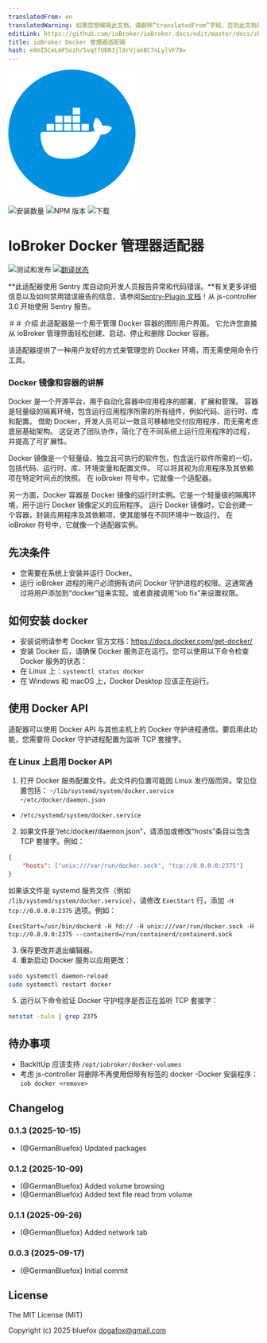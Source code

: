 ```yaml
---
translatedFrom: en
translatedWarning: 如果您想编辑此文档，请删除“translatedFrom”字段，否则此文档将再次自动翻译
editLink: https://github.com/ioBroker/ioBroker.docs/edit/master/docs/zh-cn/adapterref/iobroker.docker-manager/README.md
title: ioBroker Docker 管理器适配器
hash: e8mI5CeLmFSozh/5vqtfUDR3jl8rVjakBC7nLylVF78=
---
```

![标识](../../../en/adapterref/iobroker.docker-manager/admin/docker-manager.svg)

![安装数量](http://iobroker.live/badges/docker-manager-stable.svg)
![NPM 版本](http://img.shields.io/npm/v/iobroker.docker-manager.svg)
![下载](https://img.shields.io/npm/dm/iobroker.docker-manager.svg)

# IoBroker Docker 管理器适配器
![测试和发布](https://github.com/ioBroker/ioBroker.docker-manager/workflows/Test%20and%20Release/badge.svg) [![翻译状态](https://weblate.iobroker.net/widgets/adapters/-/docker-manager/svg-badge.svg)](https://weblate.iobroker.net/engage/adapters/?utm_source=widget)

**此适配器使用 Sentry 库自动向开发人员报告异常和代码错误。**有关更多详细信息以及如何禁用错误报告的信息，请参阅[Sentry-Plugin 文档](https://github.com/ioBroker/plugin-sentry#plugin-sentry)！从 js-controller 3.0 开始使用 Sentry 报告。

＃＃ 介绍
此适配器是一个用于管理 Docker 容器的图形用户界面。
它允许您直接从 ioBroker 管理界面轻松创建、启动、停止和删除 Docker 容器。

该适配器提供了一种用户友好的方式来管理您的 Docker 环境，而无需使用命令行工具。

### Docker 镜像和容器的讲解
Docker 是一个开源平台，用于自动化容器中应用程序的部署、扩展和管理。
容器是轻量级的隔离环境，包含运行应用程序所需的所有组件，例如代码、运行时、库和配置。
借助 Docker，开发人员可以一致且可移植地交付应用程序，而无需考虑底层基础架构。
这促进了团队协作，简化了在不同系统上运行应用程序的过程，并提高了可扩展性。

Docker 镜像是一个轻量级、独立且可执行的软件包，包含运行软件所需的一切，包括代码、运行时、库、环境变量和配置文件。
可以将其视为应用程序及其依赖项在特定时间点的快照。
在 ioBroker 符号中，它就像一个适配器。

另一方面，Docker 容器是 Docker 镜像的运行时实例。它是一个轻量级的隔离环境，用于运行 Docker 镜像定义的应用程序。
运行 Docker 镜像时，它会创建一个容器，封装应用程序及其依赖项，使其能够在不同环境中一致运行。
在 ioBroker 符号中，它就像一个适配器实例。

## 先决条件
- 您需要在系统上安装并运行 Docker。
- 运行 ioBroker 进程的用户必须拥有访问 Docker 守护进程的权限。这通常通过将用户添加到“docker”组来实现。或者直接调用“iob fix”来设置权限。

## 如何安装 docker
- 安装说明请参考 Docker 官方文档：https://docs.docker.com/get-docker/
- 安装 Docker 后，请确保 Docker 服务正在运行。您可以使用以下命令检查 Docker 服务的状态：
- 在 Linux 上：`systemctl status docker`
- 在 Windows 和 macOS 上，Docker Desktop 应该正在运行。

## 使用 Docker API
适配器可以使用 Docker API 与其他主机上的 Docker 守护进程通信。要启用此功能，您需要将 Docker 守护进程配置为监听 TCP 套接字。

### 在 Linux 上启用 Docker API
1. 打开 Docker 服务配置文件。此文件的位置可能因 Linux 发行版而异。常见位置包括：
-`/lib/systemd/system/docker.service`
-`/etc/docker/daemon.json`
- `/etc/systemd/system/docker.service`
2. 如果文件是“/etc/docker/daemon.json”，请添加或修改“hosts”条目以包含 TCP 套接字。例如：

```json
{
    "hosts": ["unix:///var/run/docker.sock", "tcp://0.0.0.0:2375"]
}
```

如果该文件是 systemd 服务文件（例如 `/lib/systemd/system/docker.service`），请修改 `ExecStart` 行，添加 `-H tcp://0.0.0.0:2375` 选项。例如：

```
ExecStart=/usr/bin/dockerd -H fd:// -H unix:///var/run/docker.sock -H tcp://0.0.0.0:2375 --containerd=/run/containerd/containerd.sock
```

3. 保存更改并退出编辑器。
4. 重新启动 Docker 服务以应用更改：

```bash
sudo systemctl daemon-reload
sudo systemctl restart docker
```

5. 运行以下命令验证 Docker 守护程序是否正在监听 TCP 套接字：

```bash
netstat -tuln | grep 2375
```

## 待办事项
- BackItUp 应该支持 `/opt/iobroker/docker-volumes`
- 考虑 js-controller 将删除不再使用但带有标签的 docker
-Docker 安装程序：`iob docker <remove>`

<!-- 下一个版本的占位符（在行首）：

### **工作正在进行** -->

## Changelog
### 0.1.3 (2025-10-15)

- (@GermanBluefox) Updated packages

### 0.1.2 (2025-10-09)

- (@GermanBluefox) Added volume browsing
- (@GermanBluefox) Added text file read from volume

### 0.1.1 (2025-09-26)

- (@GermanBluefox) Added network tab

### 0.0.3 (2025-09-17)

- (@GermanBluefox) Initial commit

## License

The MIT License (MIT)

Copyright (c) 2025 bluefox <dogafox@gmail.com>